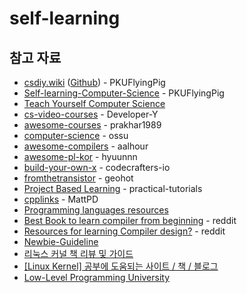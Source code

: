 # self-learning

## 참고 자료

* <a href="https://csdiy.wiki/en/">csdiy.wiki</a> (<a href="https://github.com/PKUFlyingPig/cs-self-learning">Github</a>) - PKUFlyingPig
* <a href="https://github.com/PKUFlyingPig/Self-learning-Computer-Science">Self-learning-Computer-Science</a> - PKUFlyingPig
* <a href="https://teachyourselfcs.com/">Teach Yourself Computer Science</a>
* <a href="https://github.com/Developer-Y/cs-video-courses">cs-video-courses</a> - Developer-Y
* <a href="https://github.com/prakhar1989/awesome-courses">awesome-courses</a> - prakhar1989
* <a href="https://github.com/ossu/computer-science">computer-science</a> - ossu
* <a href="https://github.com/aalhour/awesome-compilers">awesome-compilers</a> - aalhour
* <a href="https://github.com/hyuunnn/awesome-pl-kor">awesome-pl-kor</a> - hyuunnn
* <a href="https://github.com/codecrafters-io/build-your-own-x">build-your-own-x</a> - codecrafters-io
* <a href="https://github.com/geohot/fromthetransistor">fromthetransistor</a> - geohot
* <a href="https://github.com/practical-tutorials/project-based-learning">Project Based Learning</a> - practical-tutorials
* <a href="https://github.com/MattPD/cpplinks">cpplinks</a> - MattPD
* <a href="https://bernsteinbear.com/pl-resources/">Programming languages resources</a>
* <a href="https://www.reddit.com/r/Compilers/comments/17lgm9e/comment/k7ghnwd/">Best Book to learn compiler from beginning</a> - reddit
* <a href="https://www.reddit.com/r/Compilers/comments/rvnesz/resources_for_learning_compiler_design/">Resources for learning Compiler design?</a> - reddit
* <a href="https://github.com/pr0gr4m/Newbie-Guideline">Newbie-Guideline</a>
* <a href="https://pr0gr4m.tistory.com/m/entry/%EB%A6%AC%EB%88%85%EC%8A%A4-%EC%BB%A4%EB%84%90-%EC%B1%85-%EB%A6%AC%EB%B7%B0-%EB%B0%8F-%EA%B0%80%EC%9D%B4%EB%93%9C">리눅스 커널 책 리뷰 및 가이드</a>
* <a href="https://karatus.tistory.com/m/170">[Linux Kernel] 공부에 도움되는 사이트 / 책 / 블로그</a>
* <a href="https://github.com/gurugio/lowlevelprogramming-university">Low-Level Programming University</a>
